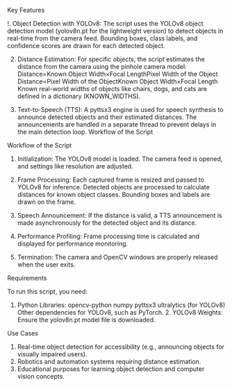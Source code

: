 Key Features

   !. Object Detection with YOLOv8:
        The script uses the YOLOv8 object detection model (yolov8n.pt for the lightweight version) to detect objects in real-time from the camera feed.
        Bounding boxes, class labels, and confidence scores are drawn for each detected object.

   2. Distance Estimation:
        For specific objects, the script estimates the distance from the camera using the pinhole camera model:
        Distance=Known Object Width×Focal LengthPixel Width of the Object
        Distance=Pixel Width of the ObjectKnown Object Width×Focal Length​
        Known real-world widths of objects like chairs, dogs, and cats are defined in a dictionary (KNOWN_WIDTHS).

   3. Text-to-Speech (TTS):
        A pyttsx3 engine is used for speech synthesis to announce detected objects and their estimated distances.
        The announcements are handled in a separate thread to prevent delays in the main detection loop.
      Workflow of the Script

  Workflow of the Script

   1. Initialization:
        The YOLOv8 model is loaded.
        The camera feed is opened, and settings like resolution are adjusted.

   2. Frame Processing:
        Each captured frame is resized and passed to YOLOv8 for inference.
        Detected objects are processed to calculate distances for known object classes.
        Bounding boxes and labels are drawn on the frame.

   3.  Speech Announcement:
        If the distance is valid, a TTS announcement is made asynchronously for the detected object and its distance.

   4. Performance Profiling:
        Frame processing time is calculated and displayed for performance monitoring.

   5. Termination:
        The camera and OpenCV windows are properly released when the user exits.

Requirements

To run this script, you need:

   1. Python Libraries:
        opencv-python
        numpy
        pyttsx3
        ultralytics (for YOLOv8)
        Other dependencies for YOLOv8, such as PyTorch.
    2. YOLOv8 Weights:
        Ensure the yolov8n.pt model file is downloaded.

 Use Cases
 
   1. Real-time object detection for accessibility (e.g., announcing objects for visually impaired users).
   2. Robotics and automation systems requiring distance estimation.
   3. Educational purposes for learning object detection and computer vision concepts.
